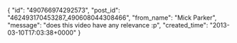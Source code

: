  {
   "id": "490766974292573",
   "post_id": "462493170453287_490608044308466",
   "from_name": "Mick Parker",
   "message": "does this video have any relevance :p",
   "created_time": "2013-03-10T17:03:38+0000"
 }
